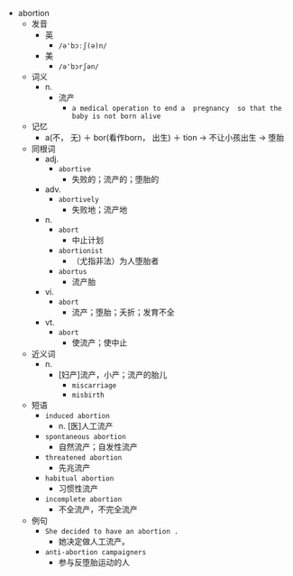 - abortion
  - 发音
    - 英
      - `/ə'bɔːʃ(ə)n/`
    - 美
      - `/ə'bɔrʃən/`
  - 词义
    - n.
      - 流产
        - `a medical operation to end a  pregnancy  so that the baby is not born alive`
  - 记忆
    - a(不， 无) ＋ bor(看作born， 出生) ＋ tion → 不让小孩出生 → 堕胎
  - 同根词
    - adj.
      - `abortive`
        - 失败的；流产的；堕胎的
    - adv.
      - `abortively`
        - 失败地；流产地
    - n.
      - `abort`
        - 中止计划
      - `abortionist`
        - （尤指非法）为人堕胎者
      - `abortus`
        - 流产胎
    - vi.
      - `abort`
        - 流产；堕胎；夭折；发育不全
    - vt.
      - `abort`
        - 使流产；使中止
  - 近义词
    - n.
      - [妇产]流产，小产；流产的胎儿
        - `miscarriage`
        - `misbirth`
  - 短语
    - `induced abortion`
      - n. [医]人工流产 
    - `spontaneous abortion`
      - 自然流产；自发性流产 
    - `threatened abortion`
      - 先兆流产 
    - `habitual abortion`
      - 习惯性流产 
    - `incomplete abortion`
      - 不全流产，不完全流产 
  - 例句
    - `She decided to have an abortion .`
      - 她决定做人工流产。
    - `anti-abortion campaigners`
      - 参与反堕胎运动的人

